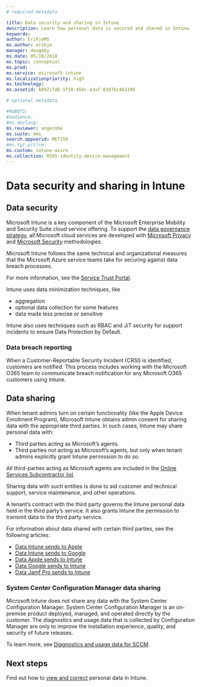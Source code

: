 ```yaml
---
# required metadata

title: Data security and sharing in Intune
description: Learn how personal data is secured and shared in Intune.
keywords:
author: ErikjeMS
ms.author: erikje
manager: dougeby
ms.date: 05/18/2018
ms.topic: conceptual
ms.prod:
ms.service: microsoft-intune
ms.localizationpriority: high
ms.technology:
ms.assetid: 68921fd6-5f50-456c-a3af-83d7bc4b134b

# optional metadata

#ROBOTS:
#audience:
#ms.devlang:
ms.reviewer: angerobe
ms.suite: ems
search.appverid: MET150
#ms.tgt_pltfrm:
ms.custom: intune-azure
ms.collection: M365-identity-device-management
---
```


# Data security and sharing in Intune


## Data security

Microsoft Intune is a key component of the Microsoft Enterprise Mobility and Security Suite cloud service offering. To support the [data governance strategy](https://www.microsoft.com/en-us/TrustCenter/Security/default.aspx), all Microsoft cloud services are developed with [Microsoft Privacy](https://www.microsoft.com/en-us/trustcenter/privacy) and [Microsoft Security](https://www.microsoft.com/en-us/trustcenter/security/) methodologies.  

Microsoft Intune follows the same technical and organizational measures that the Microsoft Azure service teams take for securing against data breach processes.

For more information, see the [Service Trust Portal](https://www.microsoft.com/en-us/TrustCenter/stp).

Intune uses data minimization techniques, like

- aggregation
- optional data collection for some features
- data made less precise or sensitive

Intune also uses techniques such as RBAC and JiT security for support incidents to ensure Data Protection by Default. 

### Data breach reporting

When a Customer-Reportable Security Incident (CRSI) is identified, customers are notified. This process includes working with the Microsoft O365 team to communicate breach notification for any Microsoft O365 customers using Intune.

## Data sharing

When tenant admins turn on certain functionality (like the Apple Device Enrollment Program), Microsoft Intune obtains admin consent for sharing data with the appropriate third parties. In such cases, Intune may share personal data with:

- Third parties acting as Microsoft’s agents.
- Third parties not acting as Microsoft’s agents, but only when tenant admins explicitly grant Intune permission to do so.

All third-parties acting as Microsoft agents are included in the [Online Services Subcontractor list](https://aka.ms/Online_Serv_Subcontractor_List).

Sharing data with such entities is done to aid customer and technical support, service maintenance, and other operations.

A tenant’s contract with the third party governs the Intune personal data held in the third party’s service. It also grants Intune the permission to transmit data to the third party service.  

For information about data shared with certain third parties, see the following articles:
- [Data Intune sends to Apple](data-intune-sends-to-apple.md)
- [Data Intune sends to Google](data-intune-sends-to-google.md)
- [Data Apple sends to Intune](data-apple-sends-to-intune.md)
- [Data Google sends to Intune](data-google-sends-to-intune.md)
- [Data Jamf Pro sends to Intune](data-jamf-sends-to-intune.md)

### System Center Configuration Manager data sharing

Microsoft Intune does not share any data with the System Center Configuration Manager. System Center Configuration Manager is an on-premise product deployed, managed, and operated directly by the customer. The diagnostics and usage data that is collected by Configuration Manager are only to improve the installation experience, quality, and security of future releases.

To learn more, see [Diagnostics and usage data for SCCM](https://docs.microsoft.com/sccm/core/plan-design/diagnostics/diagnostics-and-usage-data.md). 


## Next steps

Find out how to [view and correct](privacy-data-view-correct.md) personal data in Intune.
